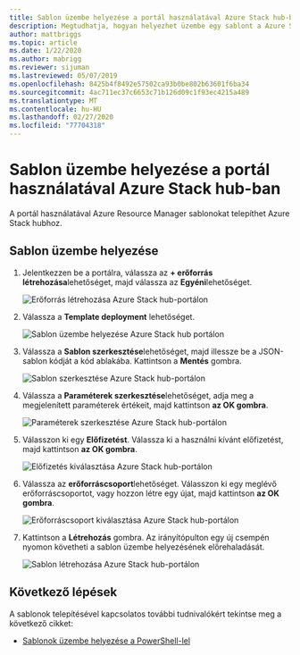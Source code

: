 ```yaml
---
title: Sablon üzembe helyezése a portál használatával Azure Stack hub-ban
description: Megtudhatja, hogyan helyezhet üzembe egy sablont a Azure Stack hub Portal használatával.
author: mattbriggs
ms.topic: article
ms.date: 1/22/2020
ms.author: mabrigg
ms.reviewer: sijuman
ms.lastreviewed: 05/07/2019
ms.openlocfilehash: 8425b4f8492e57502ca93b0be802b63601f6ba34
ms.sourcegitcommit: 4ac711ec37c6653c71b126d09c1f93ec4215a489
ms.translationtype: MT
ms.contentlocale: hu-HU
ms.lasthandoff: 02/27/2020
ms.locfileid: "77704318"
---
```

# <a name="deploy-a-template-using-the-portal-in-azure-stack-hub"></a>Sablon üzembe helyezése a portál használatával Azure Stack hub-ban

A portál használatával Azure Resource Manager sablonokat telepíthet Azure Stack hubhoz.

## <a name="to-deploy-a-template"></a>Sablon üzembe helyezése

1. Jelentkezzen be a portálra, válassza az **+ erőforrás létrehozása**lehetőséget, majd válassza az **Egyéni**lehetőséget.

   ![Erőforrás létrehozása Azure Stack hub-portálon](media/azure-stack-deploy-template-portal/template-deploy1.png)

1. Válassza a **Template deployment** lehetőséget.

   ![Sablon üzembe helyezése Azure Stack hub portálon](media/azure-stack-deploy-template-portal/template-deploy2.png)

1. Válassza a **Sablon szerkesztése**lehetőséget, majd illessze be a JSON-sablon kódját a kód ablakába. Kattintson a **Mentés** gombra.

   ![Sablon szerkesztése Azure Stack hub-portálon](media/azure-stack-deploy-template-portal/template-deploy3.png)

1. Válassza a **Paraméterek szerkesztése**lehetőséget, adja meg a megjelenített paraméterek értékeit, majd kattintson **az OK gombra**.

   ![Paraméterek szerkesztése Azure Stack hub-portálon](media/azure-stack-deploy-template-portal/template-deploy4.png)

1. Válasszon ki egy **Előfizetést**. Válassza ki a használni kívánt előfizetést, majd kattintson **az OK gombra**.

   ![Előfizetés kiválasztása Azure Stack hub-portálon](media/azure-stack-deploy-template-portal/template-deploy5.png)

1. Válassza az **erőforráscsoport**lehetőséget. Válasszon ki egy meglévő erőforráscsoportot, vagy hozzon létre egy újat, majd kattintson **az OK gombra**.

   ![Erőforráscsoport kiválasztása Azure Stack hub-portálon](media/azure-stack-deploy-template-portal/template-deploy6.png)

1. Kattintson a **Létrehozás** gombra. Az irányítópulton egy új csempén nyomon követheti a sablon üzembe helyezésének előrehaladását.

   ![Sablon létrehozása Azure Stack hub-portálon](media/azure-stack-deploy-template-portal/template-deploy7.png)

## <a name="next-steps"></a>Következő lépések

A sablonok telepítésével kapcsolatos további tudnivalókért tekintse meg a következő cikket:

- [Sablonok üzembe helyezése a PowerShell-lel](azure-stack-deploy-template-powershell.md)
